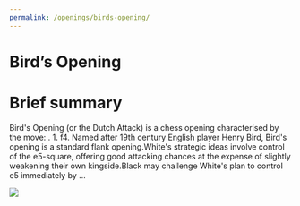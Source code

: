 ```yaml
---
permalink: /openings/birds-opening/
---
```

Bird’s Opening
==============

# Brief summary


Bird's Opening (or the Dutch Attack) is a chess opening characterised by the move: . 1. f4. Named after 19th century English player Henry Bird, Bird's opening is a standard flank opening.White's strategic ideas involve control of the e5-square, offering good attacking chances at the expense of slightly weakening their own kingside.Black may challenge White's plan to control e5 immediately by ...

<img src="/img/Bird’s Opening.jpg"/>
